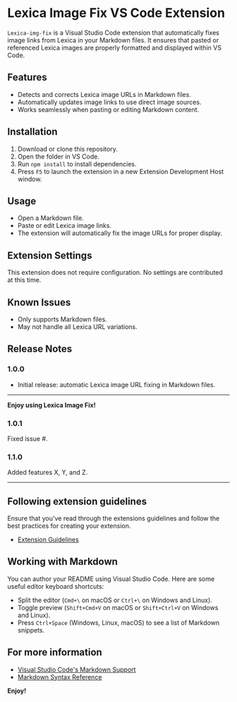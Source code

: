 # Lexica Image Fix VS Code Extension

`Lexica-img-fix` is a Visual Studio Code extension that automatically fixes image links from Lexica in your Markdown files. It ensures that pasted or referenced Lexica images are properly formatted and displayed within VS Code.

## Features

- Detects and corrects Lexica image URLs in Markdown files.
- Automatically updates image links to use direct image sources.
- Works seamlessly when pasting or editing Markdown content.

## Installation

1. Download or clone this repository.
2. Open the folder in VS Code.
3. Run `npm install` to install dependencies.
4. Press `F5` to launch the extension in a new Extension Development Host window.

## Usage

- Open a Markdown file.
- Paste or edit Lexica image links.
- The extension will automatically fix the image URLs for proper display.

## Extension Settings

This extension does not require configuration. No settings are contributed at this time.

## Known Issues

- Only supports Markdown files.
- May not handle all Lexica URL variations.

## Release Notes

### 1.0.0

- Initial release: automatic Lexica image URL fixing in Markdown files.

---

**Enjoy using Lexica Image Fix!**
### 1.0.1

Fixed issue #.

### 1.1.0

Added features X, Y, and Z.

---

## Following extension guidelines

Ensure that you've read through the extensions guidelines and follow the best practices for creating your extension.

* [Extension Guidelines](https://code.visualstudio.com/api/references/extension-guidelines)

## Working with Markdown

You can author your README using Visual Studio Code. Here are some useful editor keyboard shortcuts:

* Split the editor (`Cmd+\` on macOS or `Ctrl+\` on Windows and Linux).
* Toggle preview (`Shift+Cmd+V` on macOS or `Shift+Ctrl+V` on Windows and Linux).
* Press `Ctrl+Space` (Windows, Linux, macOS) to see a list of Markdown snippets.

## For more information

* [Visual Studio Code's Markdown Support](http://code.visualstudio.com/docs/languages/markdown)
* [Markdown Syntax Reference](https://help.github.com/articles/markdown-basics/)

**Enjoy!**
